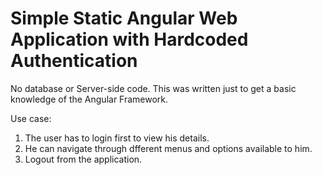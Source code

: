 # Simple Static Angular Web Application with Hardcoded Authentication

No database or Server-side code. This was written just to get a basic knowledge of the Angular Framework.  

Use case:
1) The user has to login first to view his details.
2) He can navigate through dfferent menus and options available to him.
3) Logout from the application.
